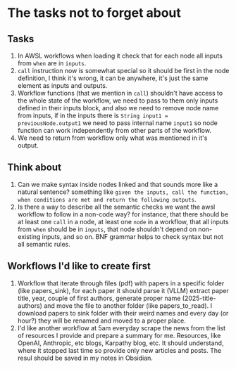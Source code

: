 # The tasks not to forget about

## Tasks

1. In AWSL workflows when loading it check that for each node all inputs from `when` are in `inputs`.
2. `call` instruction now is somewhat special so it should be first in the node definition, I think it's wrong, it can be anywhere, it's just the same element as inputs and outputs.
3. Workflow functions (that we mention in `call`) shouldn't have access to the whole state of the workflow, we need to pass to them only inputs defined in their inputs block, and also we need to remove node name from inputs, if in the inputs there is `String input1 = previousNode.output1` we need to pass internal name `input1` so node function can work independently from other parts of the workflow.
4. We need to return from workflow only what was mentioned in it's output.

## Think about

1. Can we make syntax inside nodes linked and that sounds more like a natural sentence? something like `given the inputs, call the function, when conditions are met and return the following outputs`.
2. Is there a way to describe all the semantic checks we want the awsl workflow to follow in a non-code way? for instance, that there should be at least one `call` in a node, at least one `node` in a workflow, that all inputs from `when` should be in `inputs`, that node shouldn't depend on non-existing inputs, and so on. BNF grammar helps to check syntax but not all semantic rules.

## Workflows I'd like to create first

1. Workflow that iterate through files (pdf) with papers in a specific folder (like papers_sink), for each paper it should parse it (VLLM) extract paper title, year, couple of first authors, generate proper name (2025-title-authors) and move the file to another folder (like papers_to_read). I download papers to sink folder with their weird names and every day (or hour?) they will be renamed and moved to a proper place.
2. I'd like another workflow at 5am everyday scrape the news from the list of resources I provide and prepare a summary for me. Resources, like OpenAI, Anthropic, etc blogs, Karpathy blog, etc. It should understand, where it stopped last time so provide only new articles and posts. The resul should be saved in my notes in Obsidian.
